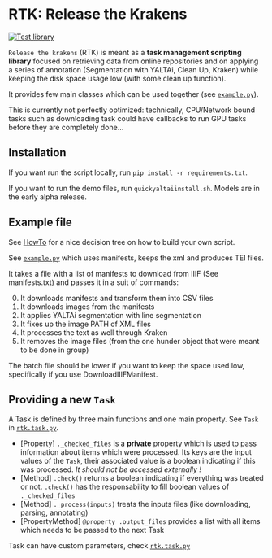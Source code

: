 RTK: Release the Krakens
========================

[![Test library](https://github.com/PonteIneptique/rtk/actions/workflows/test.yml/badge.svg)](https://github.com/PonteIneptique/rtk/actions/workflows/test.yml)

`Release the krakens` (RTK) is meant as a **task management scripting library** focused on retrieving data from online 
repositories and on applying a series of annotation (Segmentation with YALTAi, Clean Up, Kraken) while keeping the disk
space usage low (with some clean up function).

It provides few main classes which can be used together (see [`example.py`](example-manifests.py)).

This is currently not perfectly optimized: technically, CPU/Network bound tasks such as downloading task could have
callbacks to run GPU tasks before they are completely done...

## Installation

If you want run the script locally, run `pip install -r requirements.txt`.

If you want to run the demo files, run `quickyaltaiinstall.sh`. Models are in the early alpha release.

## Example file

See [HowTo](HOWTO.md) for a nice decision tree on how to build your own script.

See [`example.py`](example-manifests.py) which uses manifests, keeps the xml and produces TEI files.

It takes a file with a list of manifests to download from IIIF (See manifests.txt) and passes it in a suit of commands:

0. It downloads manifests and transform them into CSV files
1. It downloads images from the manifests
2. It applies YALTAi segmentation with line segmentation
3. It fixes up the image PATH of XML files
4. It processes the text as well through Kraken
5. It removes the image files (from the one hunder object that were meant to be done in group)

The batch file should be lower if you want to keep the space used low, specifically if you use DownloadIIIFManifest.

## Providing a new `Task`

A Task is defined by three main functions and one main property. See `Task` in [`rtk.task.py`](rtk/task.py).

- [Property] `._checked_files` is a **private** property which is used to pass information about items which were 
processed. Its keys are the input values of the `Task`, their associated value is a boolean indicating if this was 
processed. *It should not be accessed externally !*
- [Method] `.check()` returns a boolean indicating if everything was treated or not. `.check()` has the responsability
to fill boolean values of `._checked_files`
- [Method] `._process(inputs)` treats the inputs files (like downloading, parsing, annotating)
- [PropertyMethod] `@property .output_files` provides a list with all items which needs to be passed to the next Task

Task can have custom parameters, check [`rtk.task.py`](rtk/task.py)
